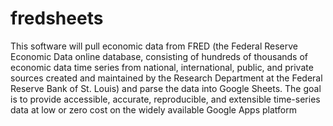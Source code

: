 # fredsheets

This software will pull economic data from FRED (the Federal Reserve Economic Data online database,
consisting of hundreds of thousands of economic data time series from national, international, public, and private sources created and
maintained by the Research Department at the Federal Reserve Bank of St. Louis) and parse the data into Google Sheets. The goal is to
provide accessible, accurate, reproducible, and extensible time-series data at low or zero cost on the widely available Google Apps platform



